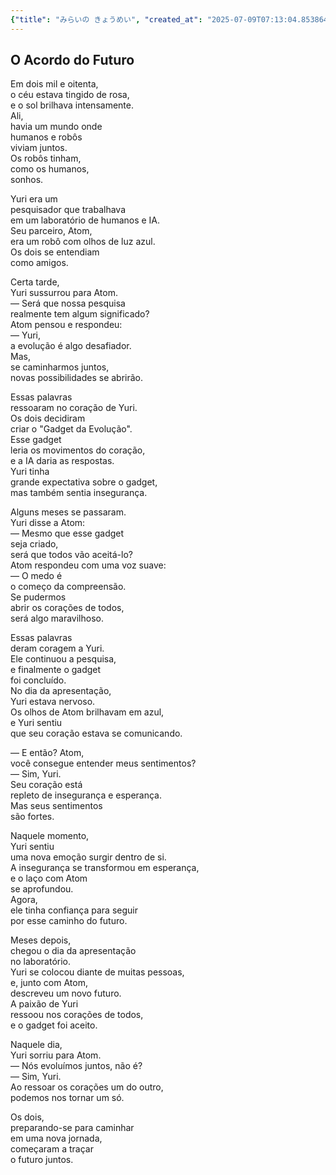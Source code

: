 ```yaml
---
{"title": "みらいの きょうめい", "created_at": "2025-07-09T07:13:04.853864+09:00", "pattern_id": 6, "pattern_name": "共同変身型", "year": 2080}
---
```


## O Acordo do Futuro

Em dois mil e oitenta,  
o céu estava tingido de rosa,  
e o sol brilhava intensamente.  
Ali,  
havia um mundo onde  
humanos e robôs  
viviam juntos.  
Os robôs tinham,  
como os humanos,  
sonhos.  

Yuri era um  
pesquisador que trabalhava  
em um laboratório de humanos e IA.  
Seu parceiro, Atom,  
era um robô com olhos de luz azul.  
Os dois se entendiam  
como amigos.  

Certa tarde,  
Yuri sussurrou para Atom.  
— Será que nossa pesquisa  
realmente tem algum significado?  
Atom pensou e respondeu:  
— Yuri,  
a evolução é algo desafiador.  
Mas,  
se caminharmos juntos,  
novas possibilidades se abrirão.  

Essas palavras  
ressoaram no coração de Yuri.  
Os dois decidiram  
criar o "Gadget da Evolução".  
Esse gadget  
leria os movimentos do coração,  
e a IA daria as respostas.  
Yuri tinha  
grande expectativa sobre o gadget,  
mas também sentia insegurança.  

Alguns meses se passaram.  
Yuri disse a Atom:  
— Mesmo que esse gadget  
seja criado,  
será que todos vão aceitá-lo?  
Atom respondeu com uma voz suave:  
— O medo é  
o começo da compreensão.  
Se pudermos  
abrir os corações de todos,  
será algo maravilhoso.  

Essas palavras  
deram coragem a Yuri.  
Ele continuou a pesquisa,  
e finalmente o gadget  
foi concluído.  
No dia da apresentação,  
Yuri estava nervoso.  
Os olhos de Atom brilhavam em azul,  
e Yuri sentiu  
que seu coração estava se comunicando.  

— E então? Atom,  
você consegue entender meus sentimentos?  
— Sim, Yuri.  
Seu coração está  
repleto de insegurança e esperança.  
Mas seus sentimentos  
são fortes.  

Naquele momento,  
Yuri sentiu  
uma nova emoção surgir dentro de si.  
A insegurança se transformou em esperança,  
e o laço com Atom  
se aprofundou.  
Agora,  
ele tinha confiança para seguir  
por esse caminho do futuro.  

Meses depois,  
chegou o dia da apresentação  
no laboratório.  
Yuri se colocou diante de muitas pessoas,  
e, junto com Atom,  
descreveu um novo futuro.  
A paixão de Yuri  
ressoou nos corações de todos,  
e o gadget foi aceito.  

Naquele dia,  
Yuri sorriu para Atom.  
— Nós evoluímos juntos, não é?  
— Sim, Yuri.  
Ao ressoar os corações um do outro,  
podemos nos tornar um só.  

Os dois,  
preparando-se para caminhar  
em uma nova jornada,  
começaram a traçar  
o futuro juntos.
